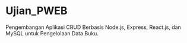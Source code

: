 # Ujian_PWEB
Pengembangan Aplikasi CRUD Berbasis Node.js, Express, React.js, dan MySQL untuk Pengelolaan Data Buku.
